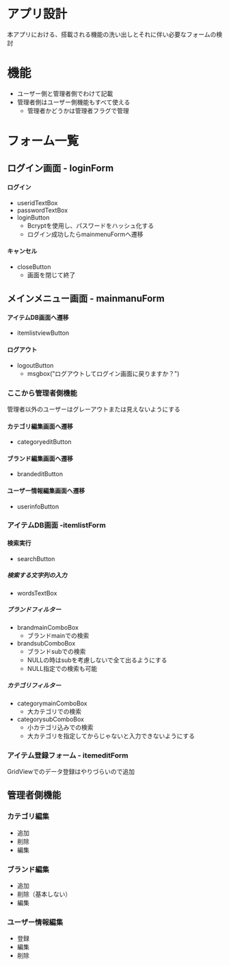 # アプリ設計
本アプリにおける、搭載される機能の洗い出しとそれに伴い必要なフォームの検討

# 機能
- ユーザー側と管理者側でわけて記載
- 管理者側はユーザー側機能もすべて使える
    - 管理者かどうかは管理者フラグで管理

# フォーム一覧
## ログイン画面 - loginForm
#### ログイン
- useridTextBox
- passwordTextBox
- loginButton
    - Bcryptを使用し、パスワードをハッシュ化する
    - ログイン成功したらmainmenuFormへ遷移
#### キャンセル
- closeButton
    - 画面を閉じて終了

## メインメニュー画面 - mainmanuForm
#### アイテムDB画面へ遷移
- itemlistviewButton
#### ログアウト
- logoutButton
    - msgbox("ログアウトしてログイン画面に戻りますか？")
### ここから管理者側機能
管理者以外のユーザーはグレーアウトまたは見えないようにする
#### カテゴリ編集画面へ遷移
- categoryeditButton
#### ブランド編集画面へ遷移
- brandeditButton
#### ユーザー情報編集画面へ遷移
- userinfoButton

### アイテムDB画面 -itemlistForm
#### 検索実行
- searchButton
##### 検索する文字列の入力
- wordsTextBox
##### ブランドフィルター
- brandmainComboBox
    - ブランドmainでの検索
- brandsubComboBox
    - ブランドsubでの検索
    - NULLの時はsubを考慮しないで全て出るようにする
    - NULL指定での検索も可能
##### カテゴリフィルター
- categorymainComboBox
    - 大カテゴリでの検索
- categorysubComboBox
    - 小カテゴリ込みでの検索
    - 大カテゴリを指定してからじゃないと入力できないようにする

### アイテム登録フォーム - itemeditForm
GridViewでのデータ登録はやりづらいので追加

## 管理者側機能
### カテゴリ編集
- 追加
- 削除
- 編集
### ブランド編集
- 追加
- 削除（基本しない）
- 編集
### ユーザー情報編集
- 登録
- 編集
- 削除